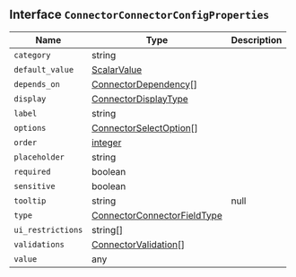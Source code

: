 ## Interface `ConnectorConnectorConfigProperties`

| Name | Type | Description |
| - | - | - |
| `category` | string | &nbsp; |
| `default_value` | [ScalarValue](./ScalarValue.md) | &nbsp; |
| `depends_on` | [ConnectorDependency](./ConnectorDependency.md)[] | &nbsp; |
| `display` | [ConnectorDisplayType](./ConnectorDisplayType.md) | &nbsp; |
| `label` | string | &nbsp; |
| `options` | [ConnectorSelectOption](./ConnectorSelectOption.md)[] | &nbsp; |
| `order` | [integer](./integer.md) | &nbsp; |
| `placeholder` | string | &nbsp; |
| `required` | boolean | &nbsp; |
| `sensitive` | boolean | &nbsp; |
| `tooltip` | string | null | &nbsp; |
| `type` | [ConnectorConnectorFieldType](./ConnectorConnectorFieldType.md) | &nbsp; |
| `ui_restrictions` | string[] | &nbsp; |
| `validations` | [ConnectorValidation](./ConnectorValidation.md)[] | &nbsp; |
| `value` | any | &nbsp; |

